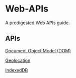 # Web-APIs
A predigested Web APIs guide.

## APIs
<a href="./Document Object Model (DOM)/README.md" target="_self">Document Object Model (DOM)</a>

<a href="./Geolocation/README.md" target="_self">Geolocation</a>

<a href="./IndexedDB/README.md" target="_self">IndexedDB</a>

